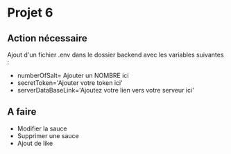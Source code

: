 # Projet 6 #

## Action nécessaire ##
Ajout d'un fichier .env dans le dossier backend 
avec les variables suivantes :
- numberOfSalt= Ajouter un NOMBRE ici
- secretToken='Ajouter votre token ici'
- serverDataBaseLink='Ajoutez votre lien vers votre serveur ici'

## A faire ##
- Modifier la sauce
- Supprimer une sauce
- Ajout de like 